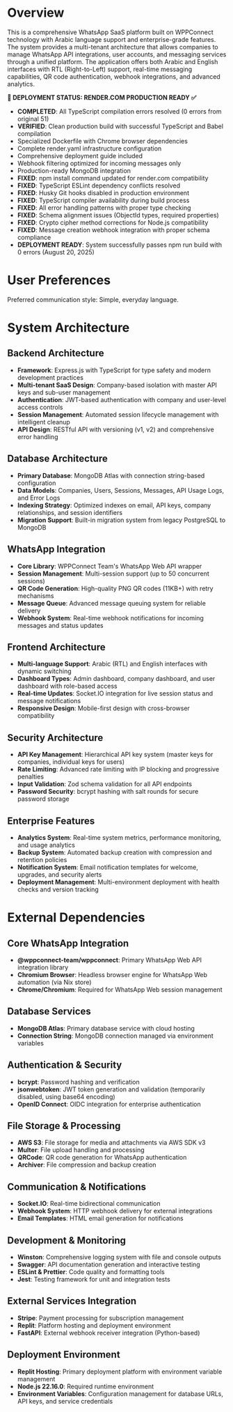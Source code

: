 # Overview

This is a comprehensive WhatsApp SaaS platform built on WPPConnect technology with Arabic language support and enterprise-grade features. The system provides a multi-tenant architecture that allows companies to manage WhatsApp API integrations, user accounts, and messaging services through a unified platform. The application offers both Arabic and English interfaces with RTL (Right-to-Left) support, real-time messaging capabilities, QR code authentication, webhook integrations, and advanced analytics.

**🚀 DEPLOYMENT STATUS: RENDER.COM PRODUCTION READY ✅**
- **COMPLETED**: All TypeScript compilation errors resolved (0 errors from original 51)
- **VERIFIED**: Clean production build with successful TypeScript and Babel compilation
- Specialized Dockerfile with Chrome browser dependencies
- Complete render.yaml infrastructure configuration
- Comprehensive deployment guide included
- Webhook filtering optimized for incoming messages only
- Production-ready MongoDB integration
- **FIXED**: npm install command updated for render.com compatibility
- **FIXED**: TypeScript ESLint dependency conflicts resolved
- **FIXED**: Husky Git hooks disabled in production environment
- **FIXED**: TypeScript compiler availability during build process
- **FIXED**: All error handling patterns with proper type checking
- **FIXED**: Schema alignment issues (ObjectId types, required properties)
- **FIXED**: Crypto cipher method corrections for Node.js compatibility
- **FIXED**: Message creation webhook integration with proper schema compliance
- **DEPLOYMENT READY**: System successfully passes npm run build with 0 errors (August 20, 2025)

# User Preferences

Preferred communication style: Simple, everyday language.

# System Architecture

## Backend Architecture
- **Framework**: Express.js with TypeScript for type safety and modern development practices
- **Multi-tenant SaaS Design**: Company-based isolation with master API keys and sub-user management
- **Authentication**: JWT-based authentication with company and user-level access controls
- **Session Management**: Automated session lifecycle management with intelligent cleanup
- **API Design**: RESTful API with versioning (v1, v2) and comprehensive error handling

## Database Architecture
- **Primary Database**: MongoDB Atlas with connection string-based configuration
- **Data Models**: Companies, Users, Sessions, Messages, API Usage Logs, and Error Logs
- **Indexing Strategy**: Optimized indexes on email, API keys, company relationships, and session identifiers
- **Migration Support**: Built-in migration system from legacy PostgreSQL to MongoDB

## WhatsApp Integration
- **Core Library**: WPPConnect Team's WhatsApp Web API wrapper
- **Session Management**: Multi-session support (up to 50 concurrent sessions)
- **QR Code Generation**: High-quality PNG QR codes (11KB+) with retry mechanisms
- **Message Queue**: Advanced message queuing system for reliable delivery
- **Webhook System**: Real-time webhook notifications for incoming messages and status updates

## Frontend Architecture
- **Multi-language Support**: Arabic (RTL) and English interfaces with dynamic switching
- **Dashboard Types**: Admin dashboard, company dashboard, and user dashboard with role-based access
- **Real-time Updates**: Socket.IO integration for live session status and message notifications
- **Responsive Design**: Mobile-first design with cross-browser compatibility

## Security Architecture
- **API Key Management**: Hierarchical API key system (master keys for companies, individual keys for users)
- **Rate Limiting**: Advanced rate limiting with IP blocking and progressive penalties
- **Input Validation**: Zod schema validation for all API endpoints
- **Password Security**: bcrypt hashing with salt rounds for secure password storage

## Enterprise Features
- **Analytics System**: Real-time system metrics, performance monitoring, and usage analytics
- **Backup System**: Automated backup creation with compression and retention policies
- **Notification System**: Email notification templates for welcome, upgrades, and security alerts
- **Deployment Management**: Multi-environment deployment with health checks and version tracking

# External Dependencies

## Core WhatsApp Integration
- **@wppconnect-team/wppconnect**: Primary WhatsApp Web API integration library
- **Chromium Browser**: Headless browser engine for WhatsApp Web automation (via Nix store)
- **Chrome/Chromium**: Required for WhatsApp Web session management

## Database Services
- **MongoDB Atlas**: Primary database service with cloud hosting
- **Connection String**: MongoDB connection managed via environment variables

## Authentication & Security
- **bcrypt**: Password hashing and verification
- **jsonwebtoken**: JWT token generation and validation (temporarily disabled, using base64 encoding)
- **OpenID Connect**: OIDC integration for enterprise authentication

## File Storage & Processing
- **AWS S3**: File storage for media and attachments via AWS SDK v3
- **Multer**: File upload handling and processing
- **QRCode**: QR code generation for WhatsApp authentication
- **Archiver**: File compression and backup creation

## Communication & Notifications
- **Socket.IO**: Real-time bidirectional communication
- **Webhook System**: HTTP webhook delivery for external integrations
- **Email Templates**: HTML email generation for notifications

## Development & Monitoring
- **Winston**: Comprehensive logging system with file and console outputs
- **Swagger**: API documentation generation and interactive testing
- **ESLint & Prettier**: Code quality and formatting tools
- **Jest**: Testing framework for unit and integration tests

## External Services Integration
- **Stripe**: Payment processing for subscription management
- **Replit**: Platform hosting and deployment environment
- **FastAPI**: External webhook receiver integration (Python-based)

## Deployment Environment
- **Replit Hosting**: Primary deployment platform with environment variable management
- **Node.js 22.16.0**: Required runtime environment
- **Environment Variables**: Configuration management for database URLs, API keys, and service credentials